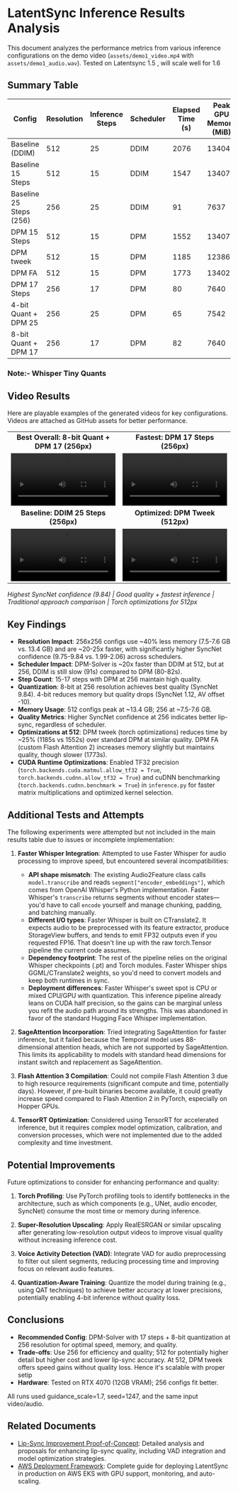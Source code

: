 # LatentSync Inference Results Analysis

This document analyzes the performance metrics from various inference configurations on the demo video (`assets/demo1_video.mp4` with `assets/demo1_audio.wav`). Tested on Latentsync 1.5 , will scale well for 1.6

## Summary Table

| Config                  | Resolution | Inference Steps | Scheduler | Elapsed Time (s) | Peak GPU Memory (MiB) | SyncNet Confidence | AV Offset |
|-------------------------|------------|-----------------|-----------|------------------|------------------------|---------------------|-----------|
| Baseline (DDIM)        | 512       | 25             | DDIM     | 2076            | 13404                 | 2.06               | 0        |
| Baseline 15 Steps      | 512       | 15             | DDIM     | 1547            | 13407                 | 1.99               | 0        |
| Baseline 25 Steps (256)| 256       | 25             | DDIM     | 91              | 7637                  | 9.75               | 0        |
| DPM 15 Steps           | 512       | 15             | DPM      | 1552            | 13407                 | 2.03               | 0        |
| DPM tweek              | 512       | 15             | DPM      | 1185            | 12386                 | 2.01               | 0        |
| DPM FA                 | 512       | 15             | DPM      | 1773            | 13402                 | 2.04               | 0        |
| DPM 17 Steps           | 256       | 17             | DPM      | 80              | 7640                  | 9.78               | 0        |
| 4-bit Quant + DPM 25   | 256       | 25             | DPM      | 65              | 7542                  | 1.12               | -10      |
| 8-bit Quant + DPM 17   | 256       | 17             | DPM      | 82              | 7640                  | 9.84               | 0        |


### Note:- Whisper Tiny Quants

## Video Results

Here are playable examples of the generated videos for key configurations. Videos are attached as GitHub assets for better performance.

<table class="center">
  <tr style="font-weight: bolder;text-align:center;">
    <td width="50%"><b>Best Overall: 8-bit Quant + DPM 17 (256px)</b></td>
    <td width="50%"><b>Fastest: DPM 17 Steps (256px)</b></td>
  </tr>
  <tr>
    <td>
      <video src="https://github.com/user-attachments/assets/video_Q8_E.mp4" controls preload="metadata" width="100%"></video>
    </td>
    <td>
      <video src="https://github.com/user-attachments/assets/video_DPM_E.mp4" controls preload="metadata" width="100%"></video>
    </td>
  </tr>
  <tr style="font-weight: bolder;text-align:center;">
    <td width="50%"><b>Baseline: DDIM 25 Steps (256px)</b></td>
    <td width="50%"><b>Optimized: DPM Tweek (512px)</b></td>
  </tr>
  <tr>
    <td>
      <video src="https://github.com/user-attachments/assets/video_out_baseline_25step_E.mp4" controls preload="metadata" width="100%"></video>
    </td>
    <td>
      <video src="https://github.com/user-attachments/assets/video_out_DPM_tweek.mp4" controls preload="metadata" width="100%"></video>
    </td>
  </tr>
</table>

*Highest SyncNet confidence (9.84) | Good quality + fastest inference | Traditional approach comparison | Torch optimizations for 512px*

## Key Findings

- **Resolution Impact**: 256x256 configs use ~40% less memory (7.5-7.6 GB vs. 13.4 GB) and are ~20-25x faster, with significantly higher SyncNet confidence (9.75-9.84 vs. 1.99-2.06) across schedulers.
- **Scheduler Impact**: DPM-Solver is ~20x faster than DDIM at 512, but at 256, DDIM is still slow (91s) compared to DPM (80-82s).
- **Step Count**: 15-17 steps with DPM at 256 maintain high quality.
- **Quantization**: 8-bit at 256 resolution achieves best quality (SyncNet 9.84). 4-bit reduces memory but quality drops (SyncNet 1.12, AV offset -10).
- **Memory Usage**: 512 configs peak at ~13.4 GB; 256 at ~7.5-7.6 GB.
- **Quality Metrics**: Higher SyncNet confidence at 256 indicates better lip-sync, regardless of scheduler.
- **Optimizations at 512**: DPM tweek (torch optimizations) reduces time by ~25% (1185s vs 1552s) over standard DPM at similar quality. DPM FA (custom Flash Attention 2) increases memory slightly but maintains quality, though slower (1773s).
- **CUDA Runtime Optimizations**: Enabled TF32 precision (`torch.backends.cuda.matmul.allow_tf32 = True`, `torch.backends.cudnn.allow_tf32 = True`) and cuDNN benchmarking (`torch.backends.cudnn.benchmark = True`) in `inference.py` for faster matrix multiplications and optimized kernel selection.

## Additional Tests and Attempts

The following experiments were attempted but not included in the main results table due to issues or incomplete implementation:

1. **Faster Whisper Integration**: Attempted to use Faster Whisper for audio processing to improve speed, but encountered several incompatibilities:
   - **API shape mismatch**: The existing Audio2Feature class calls `model.transcribe` and reads `segment["encoder_embeddings"]`, which comes from OpenAI Whisper's Python implementation. Faster Whisper's `transcribe` returns segments without encoder states—you'd have to call `encode` yourself and manage chunking, padding, and batching manually.
   - **Different I/O types**: Faster Whisper is built on CTranslate2. It expects audio to be preprocessed with its feature extractor, produce StorageView buffers, and tends to emit FP32 outputs even if you requested FP16. That doesn't line up with the raw torch.Tensor pipeline the current code assumes.
   - **Dependency footprint**: The rest of the pipeline relies on the original Whisper checkpoints (.pt) and Torch modules. Faster Whisper ships GGML/CTranslate2 weights, so you'd need to convert models and keep both runtimes in sync.
   - **Deployment differences**: Faster Whisper's sweet spot is CPU or mixed CPU/GPU with quantization. This inference pipeline already leans on CUDA half precision, so the gains can be marginal unless you refit the audio path around its strengths.
   This was abandoned in favor of the standard Hugging Face Whisper implementation.

2. **SageAttention Incorporation**: Tried integrating SageAttention for faster inference, but it failed because the Temporal model uses 88-dimensional attention heads, which are not supported by SageAttention. This limits its applicability to models with standard head dimensions for instant switch and replacement as SageAttention.

3. **Flash Attention 3 Compilation**: Could not compile Flash Attention 3 due to high resource requirements (significant compute and time, potentially days). However, if pre-built binaries become available, it could greatly increase speed compared to Flash Attention 2 in PyTorch, especially on Hopper GPUs.

4. **TensorRT Optimization**: Considered using TensorRT for accelerated inference, but it requires complex model optimization, calibration, and conversion processes, which were not implemented due to the added complexity and time investment.

## Potential Improvements

Future optimizations to consider for enhancing performance and quality:

1. **Torch Profiling**: Use PyTorch profiling tools to identify bottlenecks in the architecture, such as which components (e.g., UNet, audio encoder, SyncNet) consume the most time or memory during inference.

2. **Super-Resolution Upscaling**: Apply RealESRGAN or similar upscaling after generating low-resolution output videos to improve visual quality without increasing inference cost.

3. **Voice Activity Detection (VAD)**: Integrate VAD for audio preprocessing to filter out silent segments, reducing processing time and improving focus on relevant audio features.

4. **Quantization-Aware Training**: Quantize the model during training (e.g., using QAT techniques) to achieve better accuracy at lower precisions, potentially enabling 4-bit inference without quality loss.

## Conclusions

- **Recommended Config**: DPM-Solver with 17 steps + 8-bit quantization at 256 resolution for optimal speed, memory, and quality.
- **Trade-offs**: Use 256 for efficiency and quality; 512 for potentially higher detail but higher cost and lower lip-sync accuracy. At 512, DPM tweek offers speed gains without quality loss. Hence it's scalable with proper setip
- **Hardware**: Tested on RTX 4070 (12GB VRAM); 256 configs fit better.

All runs used guidance_scale=1.7, seed=1247, and the same input video/audio.

## Related Documents

- [Lip-Sync Improvement Proof-of-Concept](lip_sync_improvement_poc.md): Detailed analysis and proposals for enhancing lip-sync quality, including VAD integration and model optimization strategies.
- [AWS Deployment Framework](deployment.md): Complete guide for deploying LatentSync in production on AWS EKS with GPU support, monitoring, and auto-scaling.
